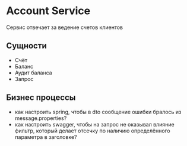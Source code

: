 # Account Service
Сервис отвечает за ведение счетов клиентов

## Сущности
* Счёт
* Баланс
* Аудит баланса
* Запрос

## Бизнес процессы

- как настроить spring, чтобы в dto сообщение ошибки бралось из message.properties?
- как настроить swagger, чтобы на запрос не оказывал влияние фильтр, который делает отсечку по наличию определённого параметра в заголовке?